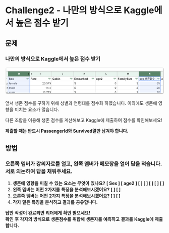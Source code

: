 # Challenge2 - 나만의 방식으로 Kaggle에서 높은 점수 받기

## 문제

### 나만의 방식으로 Kaggle에서 높은 점수 받기

![](../.gitbook/assets/image-292.png)

앞서 생존 점수를 구하기 위해 성별과 연령대를 점수화 하였습니다. 이외에도 생존에 영향을 미치는 요소가 많습니다.

다른 조합을 이용해 생존 점수를 계산해보고 Kaggle에 제출하여 점수를 확인해보세요!

**제출할 때는 반드시 PassengerId와 Survived열만 남겨야 합니다.**

## **방법**

### **오른쪽** **멤버가** **강의자료를** **열고,** **왼쪽** **멤버가** **메모장을** **열어** **답을** **적습니다. 서로** **의논하여** **답을** **채워주세요.**

1. **생존에** **영향을** **미칠** **수** **있는** **요소는** **무엇이** **있나요?**  **\[ Sex \] \[ age2 \] \[                  \] \[                  \]  \[                  \] \[                  \] \[                  \]**
2. **왼쪽** **멤버는** **어떤** **2가지를** **특징을** **분석해보시겠어요?**  **\[                  \] \[                  \]**
3. **오른쪽** **멤버는** **어떤** **2가지** **특징을** **분석해보시겠어요?  \[                  \] \[                  \]**
4. **각자** **맡은** **특징을** **분석하고** **결과를** **공유합니다.**

**답안** **작성이** **완료되면** **리더에게** **확인** **받으세요!  
확인** **후** **각자의** **방식으로** **생존점수를** **취합해** **생존자를** **예측하고** **결과를** **Kaggle에** **제출합니다.**

